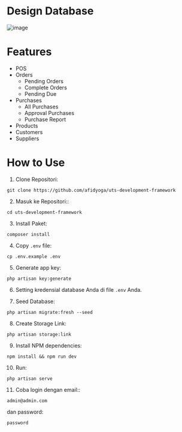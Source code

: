 # Design Database
![image](https://github.com/afidyoga/uts-development-framework/assets/83437629/21e02900-dd7d-4d4b-92ef-06cbb0f0ac9e)

# Features
* POS
* Orders
  * Pending Orders
  * Complete Orders
  * Pending Due
* Purchases
  * All Purchases
  * Approval Purchases
  * Purchase Report
* Products
* Customers
* Suppliers

# How to Use
1. Clone Repositori:
```
git clone https://github.com/afidyoga/uts-development-framework
```

2. Masuk ke Repositori::
```
cd uts-development-framework
```

3. Install Paket:
```
composer install
```

4. Copy ``.env`` file:
```
cp .env.example .env
```

5. Generate app key:
```
php artisan key:generate
```

6. Setting kredensial database Anda di file ``.env`` Anda.

8. Seed Database:
```
php artisan migrate:fresh --seed
```

8. Create Storage Link:
```
php artisan storage:link
```

9. Install NPM dependencies:
```
npm install && npm run dev
```

10. Run:
```
php artisan serve
```

11. Coba login dengan email::
```
admin@admin.com
```
dan password:
```
password
```

